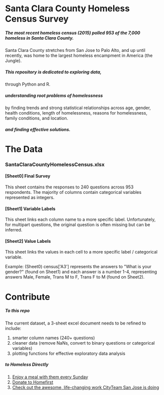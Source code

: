 # Santa Clara County Homeless Census Survey

##### The most recent homeless census (2015) polled 953 of the 7,000 homeless in Santa Clara County. 
Santa Clara County stretches from San Jose to Palo Alto, and up until recently, was home to the largest homeless encampment in America (the Jungle).

##### This repository is dedicated to exploring data,
through Python and R. 

##### understanding root problems of homelessness
by finding trends and strong statistical relationships across age, gender, health conditions, length of homelessness, reasons for homelessness, family conditions, and location.

##### and finding effective solutions.


# The Data

### SantaClaraCountyHomelessCensus.xlsx
#### [Sheet0] Final Survey

This sheet contains the responses to 240 questions across 953 respondents. The majority of columns contain categorical variables represented as integers.

#### [Sheet1] Variable Labels
This sheet links each column name to a more specific label. Unfortunately, for multipart questions, the original question is often missing but can be inferred.

#### [Sheet2] Value Labels
This sheet links the values in each cell to a more specific label / categorical variable. 


Example: (Sheet0) census['A3'] represents the answers to "What is your gender?" (found on Sheet1) and each answer is a number 1-4, representing answers Male, Female, Trans M to F, Trans F to M (found on Sheet2).


# Contribute

##### To this repo
The current dataset, a 3-sheet excel document needs to be refined to include:


1. smarter column names (240+ questions)
2. cleaner data (remove NaNs, convert to binary questions or categorical variables)
3. plotting functions for effective exploratory data analysis


##### to Homeless Directly

1. [Enjoy a meal with them every Sunday](http://www.believersinchristministry.com/)
2. [Donate to Homefirst](http://www.homefirstscc.org/)
3. [Check out the awesome, life-changing work CityTeam San Jose is doing](https://www.cityteam.org/san-jose/)